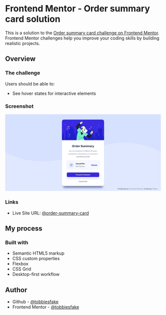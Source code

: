 # Frontend Mentor - Order summary card solution

This is a solution to the [Order summary card challenge on Frontend Mentor](https://www.frontendmentor.io/challenges/order-summary-component-QlPmajDUj). Frontend Mentor challenges help you improve your coding skills by building realistic projects.

## Overview

### The challenge

Users should be able to:

- See hover states for interactive elements

### Screenshot

![](./design/screenshot.jpg)

### Links

- Live Site URL: [@order-summary-card](https://tobbiesfake.github.io/order-summary-component/)

## My process

### Built with

- Semantic HTML5 markup
- CSS custom properties
- Flexbox
- CSS Grid
- Desktop-first workflow

## Author

- Github - [@tobbiesfake](https://www.github.com/tobbiesfake)
- Frontend Mentor - [@tobbiesfake](https://www.frontendmentor.io/profile/tobbiesfake)
